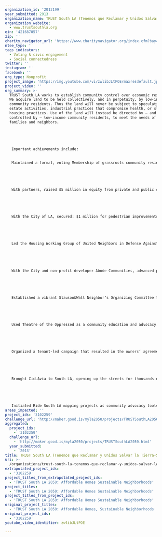 ```yaml
---
organization_id: '2013199'
year_submitted: 2013
organization_name: TRUST South LA (Tenemos que Reclamar y Unidos Salvar la Tierra-South LA)
organization_website:
  - www.trustsouthla.org
ein: '421687057'
zip: ''
charity_navigator_url: 'https://www.charitynavigator.org/index.cfm?bay=search.profile&ein=421687057'
ntee_type: ''
tags_indicators:
  - Voting & civic engagement
  - Social connectedness
twitter: ''
instagram: ''
facebook: ''
org_type: Nonprofit
project_image: 'https://img.youtube.com/vi/zwlibJLtPOE/maxresdefault.jpg'
project_video: ''
org_summary: >-
  TRUST South LA works to establish community control over economic resources.
  We acquire land to be held collectively, and in perpetuity, by low-income
  community residents. Thus the land will never be subject to speculative real
  estate activities, industrial practices that compromise health, or slum
  housing practices. Use of the land will instead be directed by — and forever
  controlled by — low-income community residents, to meet the needs of their
  families and neighbors. 
   
   
   
   
   
   Important achievements include:
   
   
   Maintained a formal, voting Membership of grassroots community residents to hold ultimate authority over organizational assets and decisions, and to elect a grassroots Board of Directors.
   
   
   
   
   
   With partners, raised $5 million in equity from private and public sources for land acquisition.
   
   
   
   
   
   With the City of LA, secured: $1 million for pedestrian improvements, in a high-traffic near an elementary school; and $5 million for development of a 4 acre park in LA’s most park-poor Council District.
   
   
    
   
   
   Led the Housing Working Group of United Neighbors in Defense Against Displacement (UNIDAD) Coalition Housing Working Group during the Lorenzo community benefits agreement and USC Specific Plan campaigns, which resulted in over $20 million in funding for affordable housing, 4000 new beds of student housing, and a tenants’ rights legal clinic at USC.
   
   
   
   
   
   With the City and non-profit developer Abode Communities, advanced plans to develop the 7 acre Slauson&Wall Brownfields site with a 4 acre park, community center, and 120 affordable homes — all designed by the community.
   
   
   
   
   
   Established a vibrant Slauson&Wall Neighbor’s Organizing Committee to move forward all planning, community engagement and campaign work related to this transformative project.
   
   
   
   
   
   Used Theatre of the Oppressed as a community education and advocacy tool, including utilizing street theatre to explain dynamics of gentrification around light rail.
   
   
   
   
   
   Organized a tenant-led campaign that resulted in the owners’ agreement to sell the 48 unit, 2 acre Rolland Curtis Gardens property adjacent to USC and the Expo line, rather than displacing families to convert to student housing; and conducted a participatory planning process to rebuild as a key Transit Oriented Development with affordable housing for 140 families, bike and care share programs, and community-serving commercial uses.
   
   
   
   
   
   Brought CicLAvia to South LA, opening up the streets for thousands of people to use as recreation space, for walking, biking, running, skating, and simply hanging out — as a step in TRUST South LA’s growing mobility work which seeks to better utilize public land to serve local families.
   
   
   
   
   
   Initiated Ride South LA mapping projects as community advocacy tools, to demand equitable bike/pedestrian infrastructure investment in South LA.
areas_impacted: ''
project_ids: '3102259'
challenge_url: 'http://maker.good.is/myla2050/projects/TRUSTSouthLA2050.html'
aggregated:
  project_ids:
    - '3102259'
  challenge_url:
    - 'http://maker.good.is/myla2050/projects/TRUSTSouthLA2050.html'
  year_submitted:
    - '2013'
title: TRUST South LA (Tenemos que Reclamar y Unidos Salvar la Tierra-South LA)
uri: >-
  /organizations/trust-south-la-tenemos-que-reclamar-y-unidos-salvar-la-tierra-south-la/
extrapolated_project_ids:
  - '3102259'
project_titles_from_extrapolated_project_ids:
  - 'TRUST South LA 2050: Affordable Homes Sustainable Neighborhoods'
project_titles:
  - 'TRUST South LA 2050: Affordable Homes Sustainable Neighborhoods'
project_titles_from_project_ids:
  - 'TRUST South LA 2050: Affordable Homes Sustainable Neighborhoods'
original_project_titles:
  - 'TRUST South LA 2050: Affordable Homes, Sustainable Neighborhoods'
original_project_ids:
  - '3102259'
youtube_video_identifier: zwlibJLtPOE

---
```

